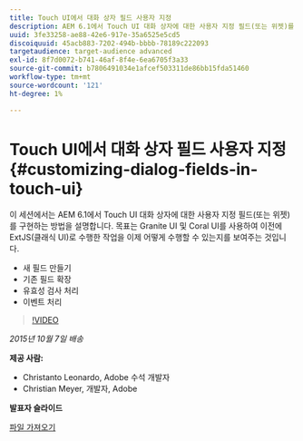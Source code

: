 ```yaml
---
title: Touch UI에서 대화 상자 필드 사용자 지정
description: AEM 6.1에서 Touch UI 대화 상자에 대한 사용자 지정 필드(또는 위젯)를 구현하는 방법을 알아봅니다. 이제 Granite UI 및 Coral UI를 사용하여 ExtJS(클래식 UI)로 이전에 수행한 작업을 어떻게 수행할 수 있는지 알아봅니다.
uuid: 3fe33258-ae88-42e6-917e-35a6525e5cd5
discoiquuid: 45acb883-7202-494b-bbbb-78189c222093
targetaudience: target-audience advanced
exl-id: 8f7d0072-b741-46af-8f4e-6ea6705f3a33
source-git-commit: b7806491034e1afcef503311de86bb15fda51460
workflow-type: tm+mt
source-wordcount: '121'
ht-degree: 1%

---
```


# Touch UI에서 대화 상자 필드 사용자 지정{#customizing-dialog-fields-in-touch-ui}

이 세션에서는 AEM 6.1에서 Touch UI 대화 상자에 대한 사용자 지정 필드(또는 위젯)를 구현하는 방법을 설명합니다. 목표는 Granite UI 및 Coral UI를 사용하여 이전에 ExtJS(클래식 UI)로 수행한 작업을 이제 어떻게 수행할 수 있는지를 보여주는 것입니다.

* 새 필드 만들기
* 기존 필드 확장
* 유효성 검사 처리
* 이벤트 처리

>[!VIDEO](https://video.tv.adobe.com/v/19373/?quality=9)

*2015년 10월 7일 배송*

**제공 사람:**

* Christanto Leonardo, Adobe 수석 개발자
* Christian Meyer, 개발자, Adobe

**발표자 슬라이드**

[파일 가져오기](assets/aem-gems-customizing-touch-ui-dialog-fields.pdf)
<!--
[Get back to the Overview](https://helpx.adobe.com/experience-manager/kt/eseminars/gems/aem-index.html)
-->
